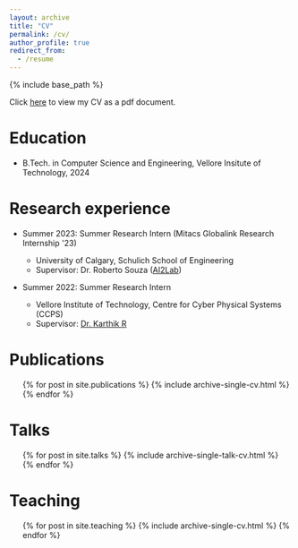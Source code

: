 ```yaml
---
layout: archive
title: "CV"
permalink: /cv/
author_profile: true
redirect_from:
  - /resume
---
```


{% include base_path %}

Click [here](https://timg27.github.io/files/Timothy_Thomas_George-CV.pdf) to view my CV as a pdf document.

Education
======
* B.Tech. in Computer Science and Engineering, Vellore Insitute of Technology, 2024

Research experience
======
* Summer 2023: Summer Research Intern (Mitacs Globalink Research Internship '23)
  * University of Calgary, Schulich School of Engineering
  * Supervisor: Dr. Roberto Souza ([AI2Lab](ai2lab.ca))

* Summer 2022: Summer Research Intern 
  * Vellore Institute of Technology, Centre for Cyber Physical Systems (CCPS)
  * Supervisor: [Dr. Karthik R](https://sites.google.com/view/karthikramamurthy/home)
  
Publications
======
  <ul>{% for post in site.publications %}
    {% include archive-single-cv.html %}
  {% endfor %}</ul>
  
Talks
======
  <ul>{% for post in site.talks %}
    {% include archive-single-talk-cv.html %}
  {% endfor %}</ul>
  
Teaching
======
  <ul>{% for post in site.teaching %}
    {% include archive-single-cv.html %}
  {% endfor %}</ul>
  
